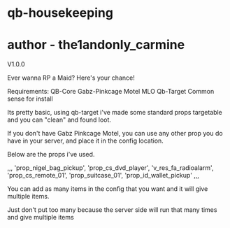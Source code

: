 # qb-housekeeping

# author - the1andonly_carmine

V1.0.0

Ever wanna RP a Maid? Here's your chance!

Requirements:
QB-Core
Gabz-Pinkcage Motel MLO
Qb-Target
Common sense for install

Its pretty basic, using qb-target i've made some standard props targetable and you can "clean" and found loot.

If you don't have Gabz Pinkcage Motel, you can use any other prop you do have in your server, and place it in the config location. 

Below are the props i've used.

,,,
        'prop_nigel_bag_pickup',
        'prop_cs_dvd_player',
        'v_res_fa_radioalarm',
        'prop_cs_remote_01',
        'prop_suitcase_01',
        'prop_id_wallet_pickup'
    ,,,

You can add as many items in the config that you want and it will give multiple items.

Just don't put too many because the server side will run that many times and give multiple items
